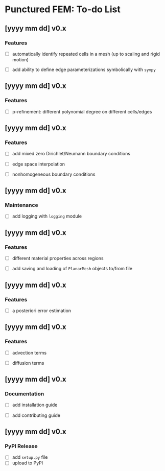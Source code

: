 # Punctured FEM: To-do List


## [yyyy mm dd] v0.x
### Features
- [ ] automatically identify repeated cells in a mesh (up to scaling and rigid motion)
- [ ] add ability to define edge parameterizations symbolically with `sympy`


## [yyyy mm dd] v0.x
### Features
- [ ] p-refinement: different polynomial degree on different cells/edges


## [yyyy mm dd] v0.x
### Features
- [ ] add mixed zero Dirichlet/Neumann boundary conditions
- [ ] edge space interpolation
- [ ] nonhomogeneous boundary conditions


## [yyyy mm dd] v0.x
### Maintenance
- [ ] add logging with `logging` module


## [yyyy mm dd] v0.x
### Features
- [ ] different material properties across regions
- [ ] add saving and loading of `PlanarMesh` objects to/from file


## [yyyy mm dd] v0.x
### Features
- [ ] a posteriori error estimation


## [yyyy mm dd] v0.x
### Features
- [ ] advection terms
- [ ] diffusion terms


## [yyyy mm dd] v0.x
### Documentation
- [ ] add installation guide
- [ ] add contributing guide


## [yyyy mm dd] v0.x
### PyPI Release
- [ ] add `setup.py` file
- [ ] upload to PyPI